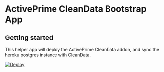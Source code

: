 # ActivePrime CleanData Bootstrap App



## Getting started

This helper app will deploy the ActivePrime CleanData addon, and sync the heroku postgres instance with CleanData.

[![Deploy](https://www.herokucdn.com/deploy/button.svg)](https://www.heroku.com/deploy/?template=https://github.com/activeprime/heroku_helper_app/tree/ap-hbfuller-2024)
